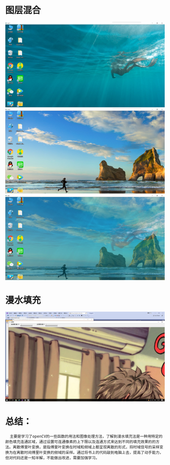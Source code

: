 # 图层混合
![](media/6.jpg)
![](media/7.jpg)
![](media/8.jpg)
# 漫水填充
![](media/5.jpg)
# 总结：
      主要是学习了openCV的一些函数的用法和图像处理方法，了解到漫水填充法是一种用特定的颜色填充连通区域，通过设置可连通像素的上下限以及连通方式来达到不同的填充效果的的方法。离散傅里叶变换，是指傅里叶变换在时域和频域上都呈现离散的形式，将时域信号的采样变换为在离散时间傅里叶变换的频域的采样。通过将书上的代码敲到电脑上去，提高了动手能力，但对代码还是一知半解，不能做出改进，需要加强学习。